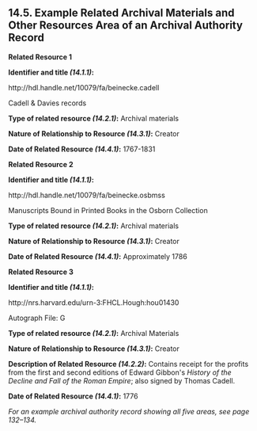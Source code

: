 ## 14.5. Example Related Archival Materials and Other Resources Area of an Archival Authority Record

<p class="dacs-example"><strong>Related Resource 1</strong></p>

<p class="dacs-example"><strong>Identifier and title <em>(14.1.1)</em>:</strong></p>

<p class="dacs-example">http://hdl.handle.net/10079/fa/beinecke.cadell</p>

<p class="dacs-example">Cadell & Davies records</p>

<p class="dacs-example"><strong>Type of related resource <em>(14.2.1)</em>:</strong> Archival materials</p>

<p class="dacs-example"><strong>Nature of Relationship to Resource <em>(14.3.1)</em>:</strong> Creator</p>

<p class="dacs-example"><strong>Date of Related Resource <em>(14.4.1)</em>:</strong> 1767-1831</p>

<p class="dacs-example"><strong>Related Resource 2</strong></p>

<p class="dacs-example"><strong>Identifier and title <em>(14.1.1)</em>:</strong></p>

<p class="dacs-example">http://hdl.handle.net/10079/fa/beinecke.osbmss</p>

<p class="dacs-example">Manuscripts Bound in Printed Books in the Osborn Collection</p>

<p class="dacs-example"><strong>Type of related resource <em>(14.2.1)</em>:</strong> Archival materials</p>

<p class="dacs-example"><strong>Nature of Relationship to Resource <em>(14.3.1)</em>:</strong> Creator</p>

<p class="dacs-example"><strong>Date of Related Resource <em>(14.4.1)</em>:</strong> Approximately 1786</p>

<p class="dacs-example"><strong>Related Resource 3</strong></p>

<p class="dacs-example"><strong>Identifier and title <em>(14.1.1)</em>:</strong></p>

<p class="dacs-example">http://nrs.harvard.edu/urn-3:FHCL.Hough:hou01430</p>

<p class="dacs-example">Autograph File: G</p>

<p class="dacs-example"><strong>Type of related resource <em>(14.2.1)</em>:</strong> Archival Materials</p>

<p class="dacs-example"><strong>Nature of Relationship to Resource <em>(14.3.1)</em>:</strong> Creator</p>

<p class="dacs-example"><strong>Description of Related Resource <em>(14.2.2)</em>:</strong> Contains receipt for the profits from the first and second editions of Edward Gibbon's <em>History of the Decline and Fall of the Roman Empire</em>; also signed by Thomas Cadell.</p>

<p class="dacs-example"><strong>Date of Related Resource <em>(14.4.1)</em>:</strong> 1776</p>

_For an example archival authority record showing all five areas, see page 132–134._
